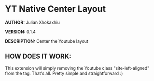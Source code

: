 # YT Native Center Layout #

**AUTHOR:** Julian Xhokaxhiu

**VERSION:** 0.1.4

**DESCRIPTION:** Center the Youtube layout

## HOW DOES IT WORK: ##
This extension will simply removing the Youtube class "site-left-aligned" from the <body> tag.
That's all. Pretty simple and straightforward :)
